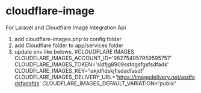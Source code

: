 # cloudflare-image
For Laravel and Cloudflare Image Integration Api

1. add cloudflare-images.php to config folder
2. add Cloudflare folder to app/services folder
3. update env like belows.
	#CLOUDFLARE IMAGES
	CLOUDFLARE_IMAGES_ACCOUNT_ID='982754957959595757'
	CLOUDFLARE_IMAGES_TOKEN='sldfjg8909ssfdgsfgsfsdfads'
	CLOUDFLARE_IMAGES_KEY='lakjdfldskjflsdadfasdf'
	CLOUDFLARE_IMAGES_DELIVERY_URL='https://imagedelivery.net/asdfadsfadsfds'
	CLOUDFLARE_IMAGES_DEFAULT_VARIATION='public'
